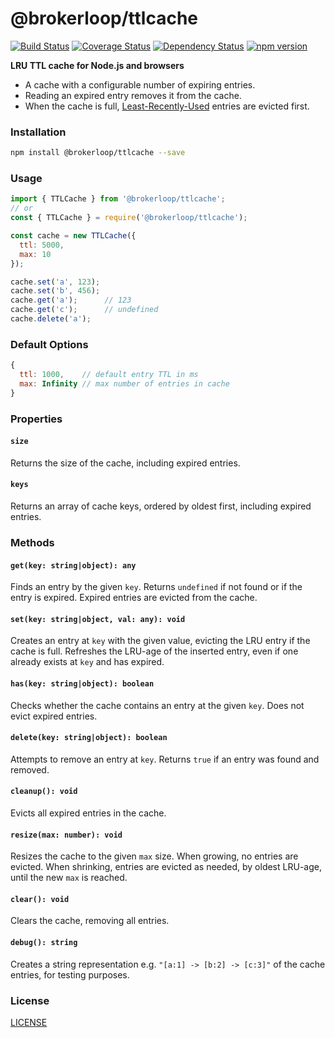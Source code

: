# @brokerloop/ttlcache

[![Build Status](https://travis-ci.org/Brokerloop/ttlcache.svg?branch=master)](https://travis-ci.org/Brokerloop/ttlcache)
[![Coverage Status](https://coveralls.io/repos/github/Brokerloop/ttlcache/badge.svg?branch=coverage)](https://coveralls.io/github/Brokerloop/ttlcache?branch=coverage)
[![Dependency Status](https://david-dm.org/Brokerloop/ttlcache/status.svg)](https://david-dm.org/Brokerloop/ttlcache)
[![npm version](https://badge.fury.io/js/%40brokerloop%2Fttlcache.svg)](https://badge.fury.io/js/%40brokerloop%2Fttlcache)

**LRU TTL cache for Node.js and browsers**

- A cache with a configurable number of expiring entries.
- Reading an expired entry removes it from the cache.
- When the cache is full, [Least-Recently-Used](https://en.wikipedia.org/wiki/Cache_replacement_policies#LRU) entries are evicted first.

### Installation

```sh
npm install @brokerloop/ttlcache --save
```

### Usage

```js
import { TTLCache } from '@brokerloop/ttlcache';
// or
const { TTLCache } = require('@brokerloop/ttlcache');

const cache = new TTLCache({
  ttl: 5000,
  max: 10
});

cache.set('a', 123);
cache.set('b', 456);
cache.get('a');      // 123
cache.get('c');      // undefined
cache.delete('a');
```

### Default Options

```js
{
  ttl: 1000,    // default entry TTL in ms
  max: Infinity // max number of entries in cache
}
```

### Properties

#### `size`
Returns the size of the cache, including expired entries.

#### `keys`
Returns an array of cache keys, ordered by oldest first, including expired entries.

### Methods

#### `get(key: string|object): any`
Finds an entry by the given `key`. Returns `undefined` if not found or if the entry is expired. Expired entries are evicted from the cache.

#### `set(key: string|object, val: any): void`
Creates an entry at `key` with the given value, evicting the LRU entry if the cache is full. Refreshes the LRU-age of the inserted entry, even if one already exists at `key` and has expired.

#### `has(key: string|object): boolean`
Checks whether the cache contains an entry at the given `key`. Does not evict expired entries.

#### `delete(key: string|object): boolean`
Attempts to remove an entry at `key`. Returns `true` if an entry was found and removed.

#### `cleanup(): void`
Evicts all expired entries in the cache.

#### `resize(max: number): void`
Resizes the cache to the given `max` size. When growing, no entries are evicted. When shrinking, entries are evicted as needed, by oldest LRU-age, until the new `max` is reached.

#### `clear(): void`
Clears the cache, removing all entries.

#### `debug(): string`
Creates a string representation e.g. `"[a:1] -> [b:2] -> [c:3]"` of the cache entries, for testing purposes.

### License

[LICENSE](./LICENSE)
